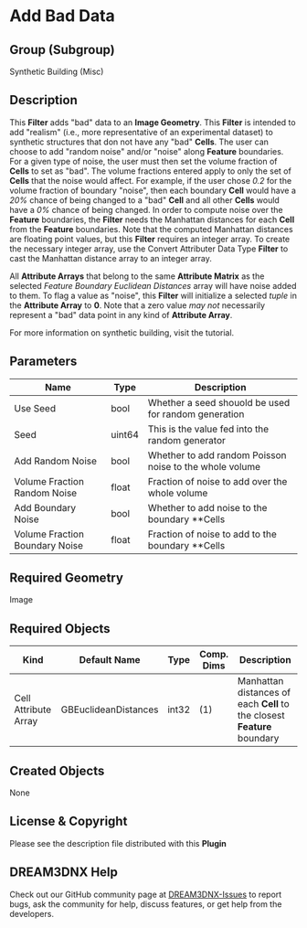 # Add Bad Data

## Group (Subgroup)

Synthetic Building (Misc)

## Description

This **Filter** adds "bad" data to an **Image Geometry**.  This **Filter** is intended to add "realism" (i.e., more representative of an experimental dataset) to synthetic structures that don not have any "bad" **Cells**.  The user can choose to add "random noise" and/or "noise" along **Feature** boundaries. For a given type of noise, the user must then set the volume fraction of **Cells** to set as "bad".  The volume fractions entered apply to only the set of **Cells** that the noise would affect.  For example, if the user chose *0.2* for the volume fraction of boundary "noise", then each boundary **Cell** would have a *20%* chance of being changed to a "bad" **Cell** and all other **Cells** would have a *0%* chance of being changed. In order to compute noise over the **Feature** boundaries, the **Filter** needs the Manhattan distances for each **Cell** from the **Feature** boundaries. Note that the computed Manhattan distances are floating point values, but this **Filter** requires an integer array. To create the necessary integer array, use the Convert Attributer Data Type **Filter** to cast the Manhattan distance array to an integer array.

All **Attribute Arrays** that belong to the same **Attribute Matrix** as the selected *Feature Boundary Euclidean Distances* array will have noise added to them. To flag a value as "noise", this **Filter** will initialize a selected *tuple* in the **Attribute Array** to **0**. Note that a zero value *may not* necessarily represent a "bad" data point in any kind of **Attribute Array**.

For more information on synthetic building, visit the tutorial.

## Parameters

| Name | Type | Description |
|------|------| ----------- |
| Use Seed | bool | Whether a seed shouold be used for random generation |
| Seed | uint64 | This is the value fed into the random generator |
| Add Random Noise | bool | Whether to add random Poisson noise to the whole volume |
| Volume Fraction Random Noise | float | Fraction of noise to add over the whole volume |
| Add Boundary Noise | bool | Whether to add noise to the boundary **Cells |
| Volume Fraction Boundary Noise | float | Fraction of noise to add to the boundary **Cells |

## Required Geometry

Image

## Required Objects

| Kind                      | Default Name | Type     | Comp. Dims | Description                                 |
|---------------------------|--------------|----------|------------|---------------------------------------------|
| Cell Attribute Array | GBEuclideanDistances | int32 | (1) | Manhattan distances of each **Cell** to the closest **Feature** boundary |

## Created Objects

None

## License & Copyright

Please see the description file distributed with this **Plugin**

## DREAM3DNX Help

Check out our GitHub community page at [DREAM3DNX-Issues](https://github.com/BlueQuartzSoftware/DREAM3DNX-Issues) to report bugs, ask the community for help, discuss features, or get help from the developers.


